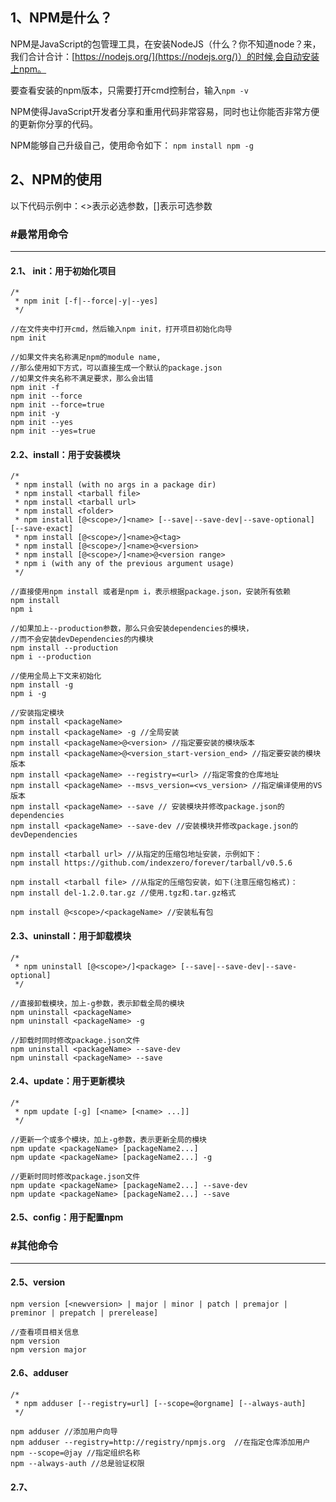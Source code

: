 ## 1、NPM是什么？

NPM是JavaScript的包管理工具，在安装NodeJS（什么？你不知道node？来，我们合计合计：[https://nodejs.org/](https://nodejs.org/)）的时候,会自动安装上npm。

要查看安装的npm版本，只需要打开cmd控制台，输入``npm -v``

NPM使得JavaScript开发者分享和重用代码非常容易，同时也让你能否非常方便的更新你分享的代码。

NPM能够自己升级自己，使用命令如下： ``npm install npm -g``

## 2、NPM的使用

以下代码示例中：<>表示必选参数，[]表示可选参数

### #最常用命令
---

#### 2.1、 init：用于初始化项目

	/*
	 * npm init [-f|--force|-y|--yes]
	 */
	
	//在文件夹中打开cmd，然后输入npm init，打开项目初始化向导
	npm init 
	
	//如果文件夹名称满足npm的module name,
	//那么使用如下方式，可以直接生成一个默认的package.json
	//如果文件夹名称不满足要求，那么会出错
	npm init -f
	npm init --force
	npm init --force=true 
	npm init -y
	npm init --yes
	npm init --yes=true


#### 2.2、install：用于安装模块

	/*
	 * npm install (with no args in a package dir)
	 * npm install <tarball file>
	 * npm install <tarball url>
	 * npm install <folder>
	 * npm install [@<scope>/]<name> [--save|--save-dev|--save-optional] [--save-exact]
	 * npm install [@<scope>/]<name>@<tag>
	 * npm install [@<scope>/]<name>@<version>
	 * npm install [@<scope>/]<name>@<version range>
	 * npm i (with any of the previous argument usage)
	 */
	
	//直接使用npm install 或者是npm i，表示根据package.json，安装所有依赖
	npm install
	npm i
	
	//如果加上--production参数，那么只会安装dependencies的模块，
	//而不会安装devDependencies的内模块
	npm install --production
	npm i --production
	
	//使用全局上下文来初始化
	npm install -g
	npm i -g
	
	//安装指定模块
	npm install <packageName>
	npm install <packageName> -g //全局安装
	npm install <packageName>@<version> //指定要安装的模块版本
	npm install <packageName>@<version_start-version_end> //指定要安装的模块版本
	npm install <packageName> --registry=<url> //指定零食的仓库地址
	npm install <packageName> --msvs_version=<vs_version> //指定编译使用的VS版本
	npm install <packageName> --save // 安装模块并修改package.json的dependencies
	npm install <packageName> --save-dev //安装模块并修改package.json的devDependencies
	
	npm install <tarball url> //从指定的压缩包地址安装，示例如下：
	npm install https://github.com/indexzero/forever/tarball/v0.5.6
	
	npm install <tarball file> //从指定的压缩包安装，如下(注意压缩包格式)：
	npm install del-1.2.0.tar.gz //使用.tgz和.tar.gz格式

	npm install @<scope>/<packageName> //安装私有包


#### 2.3、uninstall：用于卸载模块

	/*
	 * npm uninstall [@<scope>/]<package> [--save|--save-dev|--save-optional]
	 */
	
	//直接卸载模块，加上-g参数，表示卸载全局的模块
	npm uninstall <packageName> 
	npm uninstall <packageName> -g
	
	//卸载时同时修改package.json文件
	npm uninstall <packageName> --save-dev
	npm uninstall <packageName> --save

#### 2.4、update：用于更新模块

	/*
	 * npm update [-g] [<name> [<name> ...]]
	 */
	
	//更新一个或多个模块，加上-g参数，表示更新全局的模块
	npm update <packageName> [packageName2...]
	npm update <packageName> [packageName2...] -g
	
	//更新时同时修改package.json文件
	npm update <packageName> [packageName2...] --save-dev
	npm update <packageName> [packageName2...] --save

#### 2.5、config：用于配置npm



### #其他命令
---
#### 2.5、version

	npm version [<newversion> | major | minor | patch | premajor | preminor | prepatch | prerelease]

	//查看项目相关信息
	npm version
	npm version major

#### 2.6、adduser

	/*
	 * npm adduser [--registry=url] [--scope=@orgname] [--always-auth]
	 */
	
	npm adduser //添加用户向导
	npm adduser --registry=http://registry/npmjs.org  //在指定仓库添加用户
	npm --scope=@jay //指定组织名称
	npm --always-auth //总是验证权限
		
#### 2.7、